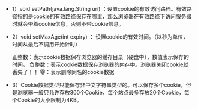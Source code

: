 * 1）void setPath(java.lang.String uri)   ：设置cookie的有效访问路径。有效路径指的是cookie的有效路径保存在哪里，那么浏览器在有效路径下访问服务器时就会带着cookie信息，否则不带cookie信息。

* 2）void setMaxAge(int expiry) ： 设置cookie的有效时间。（以秒为单位，时间从最后不调用开始计时）

	正整数：表示cookie数据保存浏览器的缓存目录（硬盘中），数值表示保存的时间。
	负整数：表示cookie数据保存浏览器的内存中。浏览器关闭cookie就丢失了！！
	零：表示删除同名的cookie数据
	
* 3）Cookie数据类型只能保存非中文字符串类型的。可以保存多个cookie，但是浏览器一般只允许存放300个Cookie，每个站点最多存放20个Cookie，每个Cookie的大小限制为4KB。